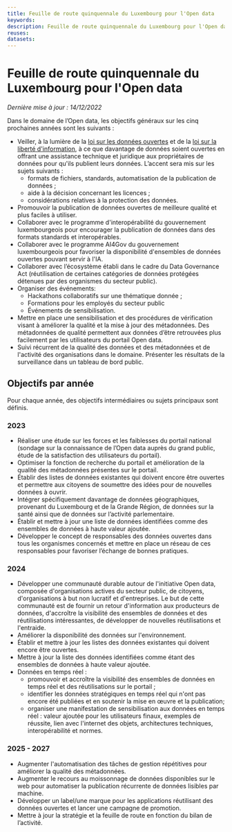 ```yaml
---
title: Feuille de route quinquennale du Luxembourg pour l'Open data
keywords:
description: Feuille de route quinquennale du Luxembourg pour l'Open data
reuses:
datasets:
---
```


# Feuille de route quinquennale du Luxembourg pour l'Open data

*Dernière mise à jour : 14/12/2022*

Dans le domaine de l’Open data, les objectifs généraux sur les cinq prochaines années sont les suivants :
-	Veiller, à la lumière de la [loi sur les données ouvertes](https://legilux.public.lu/eli/etat/leg/loi/2021/11/29/a836/) et de la [loi sur la liberté d'information](https://legilux.public.lu/eli/etat/leg/loi/2018/09/14/a883/jo), à ce que davantage de données soient ouvertes en offrant une assistance technique et juridique aux propriétaires de données pour qu'ils publient leurs données. L’accent sera mis sur les sujets suivants :
      -	formats de fichiers, standards, automatisation de la publication de données ;
      -	aide à la décision concernant les licences ;
      -	considérations relatives à la protection des données.
-	Promouvoir la publication de données ouvertes de meilleure qualité et plus faciles à utiliser.
-	Collaborer avec le programme d'interopérabilité du gouvernement luxembourgeois pour encourager la publication de données dans des formats standards et interopérables.
-	Collaborer avec le programme AI4Gov du gouvernement luxembourgeois pour favoriser la disponibilité d'ensembles de données ouvertes pouvant servir à l'IA.
-	Collaborer avec l’écosystème établi dans le cadre du Data Governance Act (réutilisation de certaines catégories de données protégées détenues par des organismes du secteur public).
-	Organiser des événements: 
      -	Hackathons collaboratifs sur une thématique donnée ;
      -	Formations pour les employés du secteur public 
      -	Événements de sensibilisation.
-	Mettre en place une sensibilisation et des procédures de vérification visant à améliorer la qualité et la mise à jour des métadonnées. Des métadonnées de qualité permettent aux données d’être retrouvées plus facilement par les utilisateurs du portail Open data.
-	Suivi récurrent de la qualité des données et des métadonnées et de l'activité des organisations dans le domaine. Présenter les résultats de la surveillance dans un tableau de bord public.

## Objectifs par année
Pour chaque année, des objectifs intermédiaires ou sujets principaux sont définis.
### 2023
-	Réaliser une étude sur les forces et les faiblesses du portail national (sondage sur la connaissance de l’Open data auprès du grand public, étude de la satisfaction des utilisateurs du portail).
-	Optimiser la fonction de recherche du portail et amélioration de la qualité des métadonnées présentes sur le portail.
-	Établir des listes de données existantes qui doivent encore être ouvertes et permettre aux citoyens de soumettre des idées pour de nouvelles données à ouvrir.
-	Intégrer spécifiquement davantage de données géographiques, provenant du Luxembourg et de la Grande Région, de données sur la santé ainsi que de données sur l’activité parlementaire.
-	Établir et mettre à jour une liste de données identifiées comme des ensembles de données à haute valeur ajoutée.
-	Développer le concept de responsables des données ouvertes dans tous les organismes concernés et mettre en place un réseau de ces responsables pour favoriser l’échange de bonnes pratiques.

### 2024 
-	Développer une communauté durable autour de l'initiative Open data, composée d'organisations actives du secteur public, de citoyens, d'organisations à but non lucratif et d'entreprises. Le but de cette communauté est de fournir un retour d'information aux producteurs de données, d'accroître la visibilité des ensembles de données et des réutilisations intéressantes, de développer de nouvelles réutilisations et l'entraide.
-	Améliorer la disponibilité des données sur l'environnement.
-	Établir et mettre à jour les listes des données existantes qui doivent encore être ouvertes.
-	Mettre à jour la liste des données identifiées comme étant des ensembles de données à haute valeur ajoutée.
-	Données en temps réel :
      -	promouvoir et accroître la visibilité des ensembles de données en temps réel et des réutilisations sur le portail ;
      -	identifier les données stratégiques en temps réel qui n'ont pas encore été publiées et en soutenir la mise en œuvre et la publication;
      -	organiser une manifestation de sensibilisation aux données en temps réel : valeur ajoutée pour les utilisateurs finaux, exemples de réussite, lien avec l'internet des objets, architectures techniques, interopérabilité et normes.

### 2025 - 2027
-	Augmenter l'automatisation des tâches de gestion répétitives pour améliorer la qualité des métadonnées.
-	Augmenter le recours au moissonnage de données disponibles sur le web pour automatiser la publication récurrente de données lisibles par machine.
-	Développer un label/une marque pour les applications réutilisant des données ouvertes et lancer une campagne de promotion.
-	Mettre à jour la stratégie et la feuille de route en fonction du bilan de l’activité.


